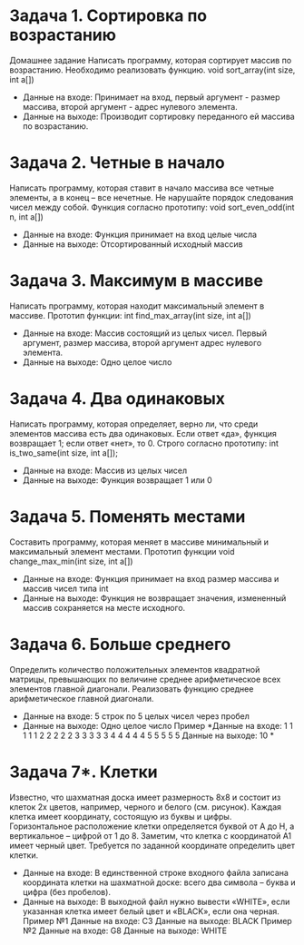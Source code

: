 # Задача 1. Сортировка по возрастанию
Домашнее задание
  Написать программу, которая сортирует массив по возрастанию. Необходимо реализовать функцию.
  void sort_array(int size, int a[])
  * Данные на входе: Принимает на вход, первый аргумент - размер массива, второй аргумент - адрес нулевого 
элемента.
  * Данные на выходе: Производит сортировку переданного ей массива по возрастанию. 
# Задача 2. Четные в начало
  Написать программу, которая ставит в начало массива все четные элементы, а в конец – все нечетные. Не 
  нарушайте порядок следования чисел между собой. Функция согласно прототипу:
  void sort_even_odd(int n, int a[])
  * Данные на входе: Функция принимает на вход целые числа 
  * Данные на выходе: Отсортированный исходный массив
 # Задача 3. Максимум в массиве
  Написать программу, которая находит максимальный элемент в массиве. 
  Прототип функции: int find_max_array(int size, int a[])
  * Данные на входе: Массив состоящий из целых чисел. Первый аргумент, размер массива, второй 
аргумент адрес нулевого элемента. 
  * Данные на выходе: Одно целое число
  # Задача 4. Два одинаковых
  Написать программу, которая определяет, верно ли, что среди элементов массива есть два одинаковых. 
  Если ответ «да», функция возвращает 1; если ответ «нет», то 0. Строго согласно прототипу:
  int is_two_same(int size, int a[]);
  * Данные на входе: Массив из целых чисел 
  * Данные на выходе: Функция возвращает 1 или 0
  # Задача 5. Поменять местами
  Составить программу, которая меняет в массиве минимальный и максимальный элемент местами. Прототип 
  функции
  void change_max_min(int size, int a[])
  * Данные на входе: Функция принимает на вход размер массива и массив чисел типа int 
  * Данные на выходе: Функция не возвращает значения, измененный массив сохраняется на месте 
исходного.
  # Задача 6. Больше среднего
  Определить количество положительных элементов квадратной матрицы, превышающих по величине 
  среднее арифметическое всех элементов главной диагонали. Реализовать функцию среднее 
  арифметическое главной диагонали. 
  * Данные на входе: 5 строк по 5 целых чисел через пробел 
  * Данные на выходе: Одно целое число
  Пример
  *Данные на входе: 
   1 1 1 1 1 
   2 2 2 2 2 
   3 3 3 3 3 
   4 4 4 4 4 
   5 5 5 5 5 
  Данные на выходе: 10 *
  # Задача 7*. Клетки
  Известно, что шахматная доска имеет размерность 8х8 и состоит из клеток 2х цветов, например, черного и 
  белого (см. рисунок). Каждая клетка имеет координату, состоящую из буквы и цифры. Горизонтальное 
  расположение клетки определяется буквой от A до H, а вертикальное – цифрой от 1 до 8. Заметим, что 
  клетка с координатой А1 имеет черный цвет. Требуется по заданной координате определить цвет клетки.
  * Данные на входе: В единственной строке входного файла записана координата клетки на шахматной 
  доске: всего два символа – буква и цифра (без пробелов). 
  * Данные на выходе: В выходной файл нужно вывести «WHITE», если указанная клетка имеет белый 
  цвет и «BLACK», если она черная. 
  Пример №1
  Данные на входе: C3 
  Данные на выходе: BLACK 
  Пример №2
  Данные на входе: G8 
  Данные на выходе: WHITE
